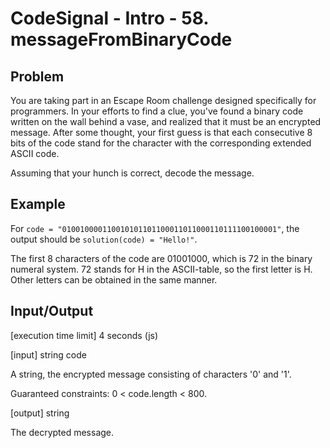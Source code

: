 # CodeSignal - Intro - 58. messageFromBinaryCode

## Problem

You are taking part in an Escape Room challenge designed specifically for programmers. In your efforts to find a clue, you've found a binary code written on the wall behind a vase, and realized that it must be an encrypted message. After some thought, your first guess is that each consecutive 8 bits of the code stand for the character with the corresponding extended ASCII code.

Assuming that your hunch is correct, decode the message.

## Example

For `code = "010010000110010101101100011011000110111100100001"`, the output should be
`solution(code) = "Hello!"`.

The first 8 characters of the code are 01001000, which is 72 in the binary numeral system. 72 stands for H in the ASCII-table, so the first letter is H.
Other letters can be obtained in the same manner.

## Input/Output

[execution time limit] 4 seconds (js)

[input] string code

A string, the encrypted message consisting of characters '0' and '1'.

Guaranteed constraints:
0 < code.length < 800.

[output] string

The decrypted message.
